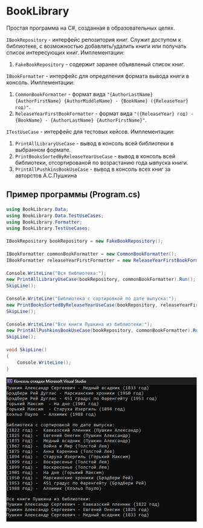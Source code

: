 # BookLibrary
Простая программа на C#, созданная в образовательных целях.

`IBookRepository` - интерфейс репозитория книг. Служит доступом к библиотеке, с возможностью добавлять/удалить книги или получать список интересующих книг.
Имплементации:
1. `FakeBookRepository` - содержит заранее объявленый список книг.

`IBookFormatter` - интерфейс для определения формата вывода книги в консоль.
Имплементации:
1. `CommonBookFormatter` - формат вида `"{AuthorLastName} {AuthorFirstName} {AuthorMiddleName} - {BookName} ({ReleaseYear} год)"`.
2. `ReleaseYearFirstBookFormatter` - формат вида `"({ReleaseYear} год) - {BookName} - {AuthorLastName} {AuthorFirstName}"`.

`ITestUseCase` - интерфейс для тестовых кейсов.
Имплементации:
1. `PrintAllLibraryUseCase` - вывод в консоль всей библиотеки в выбранном формате.
2. `PrintBooksSortedByReleaseYearUseCase` - вывод в консоль всей библиотеки, отсортированой по возрастанию года ывпуска книги.
3. `PrintAllPushkinsBookUseCase` - вывод в консоль всех книг за авторстов А.С.Пушкина

## Пример программы (Program.cs)
```csharp
using BookLibrary.Data;
using BookLibrary.Data.TestUseCases;
using BookLibrary.Formatter;
using BookLibrary.TestUseCases;

IBookRepository bookRepository = new FakeBookRepository();

IBookFormatter commonBookFormatter = new CommonBookFormatter();
IBookFormatter releaseYearFirstFormatter = new ReleaseYearFirstBookFormatter();

Console.WriteLine("Вся библиотека:");
new PrintAllLibraryUseCase(bookRepository, commonBookFormatter).Run();
SkipLine();

Console.WriteLine("Библиотека с сортировкой по дате выпуска:");
new PrintBooksSortedByReleaseYearUseCase(bookRepository, releaseYearFirstFormatter).Run();
SkipLine();

Console.WriteLine("Все книги Пушкина из библиотеки:");
new PrintAllPushkinsBookUseCase(bookRepository, commonBookFormatter).Run();
SkipLine();

void SkipLine()
{
    Console.WriteLine();
}

```

![Вывода в консоль](Images/output_sample.jpeg)
